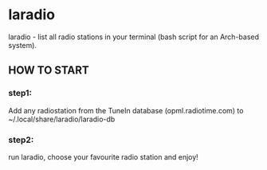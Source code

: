 # laradio
laradio - list all radio stations in your terminal (bash script for an Arch-based system).

## HOW TO START

### step1: 
Add any radiostation from the TuneIn database (opml.radiotime.com) to ~/.local/share/laradio/laradio-db
### step2:
run laradio, choose your favourite radio station and enjoy!
